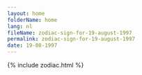 ```yaml
---
layout: home
folderName: home
lang: nl
fileName: zodiac-sign-for-19-august-1997
permalink: zodiac-sign-for-19-august-1997
date: 19-08-1997
---
```

{% include zodiac.html %}
